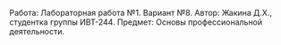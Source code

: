 Работа: Лабораторная работа №1. Вариант №8. 
Автор: Жакина Д.Х., студентка группы ИВТ-244.
Предмет: Основы профессиональной деятельности.
